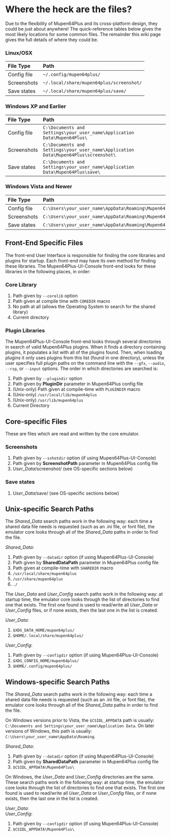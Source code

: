 # Where the heck are the files? #

Due to the flexibility of Mupen64Plus and its cross-platform design, they could be just about anywhere!  The quick-reference tables below gives the most likely locations for some common files. The remainder this wiki page gives the full details of where they could be.

### Linux/OSX ###
| **File Type** | **Path** |
|:--------------|:---------|
| Config file | `~/.config/mupen64plus/` |
| Screenshots | `~/.local/share/mupen64plus/screenshot/` |
| Save states | `~/.local/share/mupen64plus/save/` |

### Windows XP and Earlier ###
| **File Type** | **Path** |
|:--------------|:---------|
| Config file | `C:\Documents and Settings\your_user_name\Application Data\Mupen64Plus\` |
| Screenshots | `C:\Documents and Settings\your_user_name\Application Data\Mupen64Plus\screenshot\` |
| Save states | `C:\Documents and Settings\your_user_name\Application Data\Mupen64Plus\save\` |

### Windows Vista and Newer ###

| **File Type** | **Path** |
|:--------------|:---------|
| Config file | `C:\Users\your_user_name\AppData\Roaming\Mupen64Plus\` |
| Screenshots | `C:\Users\your_user_name\AppData\Roaming\Mupen64Plus\screenshot\` |
| Save states | `C:\Users\your_user_name\AppData\Roaming\Mupen64Plus\save\` |

## Front-End Specific Files ##

The front-end User Interface is responsible for finding the core libraries and plugins for startup.  Each front-end may have its own method for finding these libraries.  The Mupen64Plus-UI-Console front-end looks for these libraries in the following places, in order:

### Core Library ###
  1. Path given by `--corelib` option
  1. Path given at compile time with `COREDIR` macro
  1. No path at all (allows the Operating System to search for the shared library)
  1. Current directory

### Plugin Libraries ###
The Mupen64Plus-UI-Console front-end looks through several directories in search of valid Mupen64Plus plugins.  When it finds a directory containing plugins, it populates a list with all of the plugins found.  Then, when loading plugins it only uses plugins from this list (found in one directory), unless the user specifies full plugin paths on the command line with the `--gfx`, `--audio`, `--rsp`, or `--input` options.  The order in which directories are searched is:

  1. Path given by `--plugindir` option
  1. Path given by **PluginDir** parameter in Mupen64Plus config file
  1. (Unix-only) Path given at compile-time with `PLUGINDIR` macro
  1. (Unix-only) `/usr/local/lib/mupen64plus`
  1. (Unix-only) `/usr/lib/mupen64plus`
  1. Current Directory

## Core-specific Files ##

These are files which are read and written by the core emulator.

### Screenshots ###
  1. Path given by `--sshotdir` option (if using Mupen64Plus-UI-Console)
  1. Path given by **ScreenshotPath** parameter in Mupen64Plus config file
  1. _User\_Data_/screenshot/ (see OS-specific sections below)

### Save states ###
  1. _User\_Data_/save/ (see OS-specific sections below)

## Unix-specific Search Paths ##

The _Shared\_Data_ search paths work in the following way: each time a shared data file needs is requested (such as an .ini file, or font file), the emulator core looks through all of the _Shared\_Data_ paths in order to find the file.

_Shared\_Data_:
  1. Path given by `--datadir` option (if using Mupen64Plus-UI-Console)
  1. Path given by **SharedDataPath** parameter in Mupen64Plus config file
  1. Path given at compile-time with `SHAREDIR` macro
  1. `/usr/local/share/mupen64plus`
  1. `/usr/share/mupen64plus`
  1. `./`

The _User\_Data_ and _User\_Config_ search paths work in the following way: at startup time, the emulator core looks through the list of directories to find one that exists.  The first one found is used to read/write all _User\_Data_ or _User\_Config_ files, or if none exists, then the last one in the list is created.

_User\_Data_:
  1. `$XDG_DATA_HOME/mupen64plus/`
  1. `$HOME/.local/share/mupen64plus/`

_User\_Config_:
  1. Path given by `--configdir` option (if using Mupen64Plus-UI-Console)
  1. `$XDG_CONFIG_HOME/mupen64plus/`
  1. `$HOME/.config/mupen64plus/`

## Windows-specific Search Paths ##

The _Shared\_Data_ search paths work in the following way: each time a shared data file needs is requested (such as an .ini file, or font file), the emulator core looks through all of the _Shared\_Data_ paths in order to find the file.

On Windows versions prior to Vista, the `$CSIDL_APPDATA` path is usually: `C:\Documents and Settings\your_user_name\Application Data`.  On later versions of Windows, this path is usually: `C:\Users\your_user_name\AppData\Roaming`.

_Shared\_Data_:
  1. Path given by `--datadir` option (if using Mupen64Plus-UI-Console)
  1. Path given by **SharedDataPath** parameter in Mupen64Plus config file
  1. `$CSIDL_APPDATA\Mupen64Plus\`

On Windows, the _User\_Data_ and _User\_Config_ directories are the same.  These search paths work in the following way: at startup time, the emulator core looks through the list of directories to find one that exists.  The first one found is used to read/write all _User\_Data_ or _User\_Config_ files, or if none exists, then the last one in the list is created.

_User\_Data_:<br>
<i>User_Config</i>:<br>
<ol><li>Path given by <code>--configdir</code> option (if using Mupen64Plus-UI-Console)<br>
</li><li><code>$CSIDL_APPDATA\Mupen64Plus\</code>